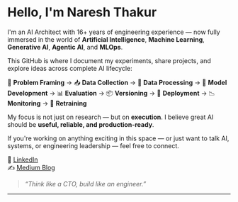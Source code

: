 # Hello, I'm Naresh Thakur

I'm an AI Architect with 16+ years of engineering experience — now fully immersed in the world of **Artificial Intelligence**, **Machine Learning**, **Generative AI**, **Agentic AI**, and **MLOps**.

This GitHub is where I document my experiments, share projects, and explore ideas across complete AI lifecycle:

🧠 **Problem Framing** → 📥 **Data Collection** → 🧹 **Data Processing** → 🧪 **Model Development** → 📊 **Evaluation** → 📦 **Versioning** → 🚀 **Deployment** → 📉 **Monitoring** → 🔁 **Retraining**

<!--
- 🤖 **Large Language Models (LLMs)** – fine-tuning, evaluation, prompt engineering
- 🕹️ **Agentic AI** – multi-agent orchestration, tool integration, reasoning workflows
- 🛠️ **MLOps** – versioning, monitoring, CI/CD, retraining loops using MLflow, Docker, Kubernetes
- ☁️ **Cloud Infrastructure** – AWS (EC2, Lambda, SageMaker), Terraform, GitHub Actions
- 📚 **Vector Search & Retrieval** – FAISS, Pinecone, Elastic, MongoDB
-->
My focus is not just on research — but on **execution**. I believe great AI should be **useful, reliable, and production-ready**.

If you're working on anything exciting in this space — or just want to talk AI, systems, or engineering leadership — feel free to connect.

🔗 [LinkedIn](https://www.linkedin.com/in/thinklikeacto/)  
✍️ [Medium Blog](https://thinklikeacto.medium.com/)

> _“Think like a CTO, build like an engineer.”_

---
